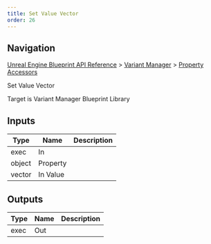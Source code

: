 ```yaml
---
title: Set Value Vector
order: 26
---
```

## Navigation

[Unreal Engine Blueprint API Reference](https://dev.epicgames.com/documentation/en-us/unreal-engine/BlueprintAPI) > [Variant Manager](https://dev.epicgames.com/documentation/en-us/unreal-engine/BlueprintAPI/VariantManager) > [Property Accessors](https://dev.epicgames.com/documentation/en-us/unreal-engine/BlueprintAPI/VariantManager/PropertyAccessors)

Set Value Vector

Target is Variant Manager Blueprint Library

## Inputs

| Type | Name | Description |
| --- | --- | --- |
| exec | In |  |
| object | Property |  |
| vector | In Value |  |

## Outputs

| Type | Name | Description |
| --- | --- | --- |
| exec | Out |  |
